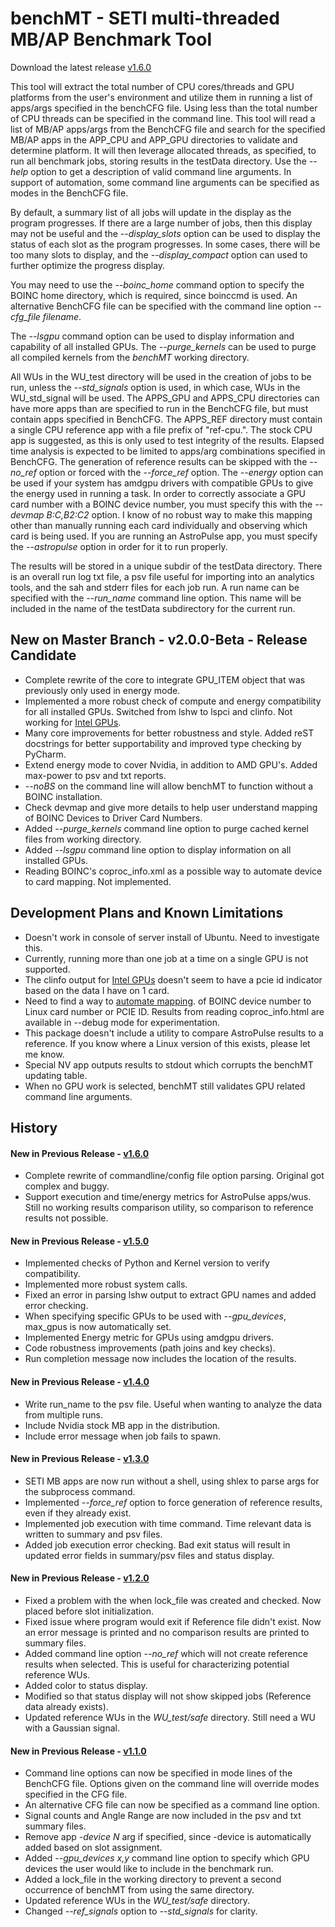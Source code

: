 # benchMT  -  SETI multi-threaded MB/AP Benchmark Tool

 Download the latest release [v1.6.0](https://github.com/Ricks-Lab/benchMT/releases/tag/v1.6.0)

 This tool will extract the total number of CPU cores/threads and GPU platforms from the user's
 environment and utilize them in running a list of apps/args specified in the benchCFG file.  Using
 less than the total number of CPU threads can be specified in the command line.  This tool will
 read a list of MB/AP apps/args from the BenchCFG file and search for the specified MB/AP apps in the
 APP_CPU and APP_GPU directories to validate and determine platform.  It will then leverage allocated
 threads, as specified, to run all benchmark jobs, storing results in the testData directory.  Use
 the *--help* option to get a description of valid command line arguments. In support of automation,
 some command line arguments can be specified as modes in the BenchCFG file.

 By default, a summary list of all jobs will update in the display as the program progresses.  If
 there are a large number of jobs, then this display may not be useful and the *--display_slots*
 option can be used to display the status of each slot as the program progresses.  In some cases,
 there will be too many slots to display, and the *--display_compact* option can used to further
 optimize the progress display.

 You may need to use the *--boinc_home* command option to specify the BOINC home directory, which
 is required, since boinccmd is used. An alternative BenchCFG file can be specified with the 
 command line option *--cfg_file filename*.
 
 The *--lsgpu* command option can be used to display information and capability of all installed GPUs. The
 *--purge_kernels* can be used to purge all compiled kernels from the *benchMT* working directory.

 All WUs in the WU_test directory will be used in the creation of jobs to be run, unless the 
 *--std_signals* option is used, in which case, WUs in the WU_std_signal will be used.  The
 APPS_GPU and APPS_CPU directories can have more apps than are specified to run in the BenchCFG
 file, but must contain apps specified in BenchCFG.  The APPS_REF directory must contain a single
 CPU reference app with a file prefix of "ref-cpu.".  The stock CPU app is suggested, as this is
 only used to test integrity of the results.  Elapsed time analysis is expected to be limited to
 apps/arg combinations specified in BenchCFG.  The generation of reference results can be skipped
 with the *--no_ref* option or forced with the *--force_ref* option. The *--energy* option can be
 used if your system has amdgpu drivers with compatible GPUs to give the energy used in running a 
 task.  In order to correctly associate a GPU card number with a BOINC device number, you must
 specify this with the *--devmap B:C,B2:C2* option.  I know of no robust way to make this mapping
 other than manually running each card individually and observing which card is being used.  If
 you are running an AstroPulse app, you must specify the *--astropulse* option in order for it to
 run properly.

 The results will be stored in a unique subdir of the testData directory. There is an overall run
 log txt file, a psv file useful for importing into an analytics tools, and the sah and stderr
 files for each job run. A run name can be specified with the *--run_name* command line option. This
 name will be included in the name of the testData subdirectory for the current run.

## New on Master Branch  -  v2.0.0-Beta - Release Candidate
* Complete rewrite of the core to integrate GPU_ITEM object that was previously only used in energy mode.
* Implemented a more robust check of compute and energy compatibility for all installed GPUs. Switched from lshw to
lspci and clinfo. Not working for [Intel GPUs](https://github.com/Ricks-Lab/benchMT/issues/6).
* Many core improvements for better robustness and style.  Added reST docstrings for better supportability
and improved type checking by PyCharm.
* Extend energy mode to cover Nvidia, in addition to AMD GPU's.  Added max-power to psv and txt reports.
* *--noBS* on the command line will allow benchMT to function without a BOINC installation.
* Check devmap and give more details to help user understand mapping of BOINC Devices to Driver Card Numbers.
* Added *--purge_kernels* command line option to purge cached kernel files from working directory.
* Added *--lsgpu* command line option to display information on all installed GPUs.
* Reading BOINC's coproc_info.xml as a possible way to automate device to card mapping.  Not implemented.

## Development Plans and Known Limitations
* Doesn't work in console of server install of Ubuntu.  Need to investigate this.
* Currently, running more than one job at a time on a single GPU is not supported. 
* The clinfo output for [Intel GPUs](https://github.com/Ricks-Lab/benchMT/issues/6) doesn't seem to have a pcie id
indicator based on the data I have on 1 card.
* Need to find a way to [automate mapping](https://github.com/Ricks-Lab/benchMT/issues/8). of BOINC device number to
Linux card number or PCIE ID.  Results from reading coproc_info.html are available in --debug mode for experimentation.
* This package doesn't include a utility to compare AstroPulse results to a reference. If you know where
a Linux version of this exists, please let me know.
* Special NV app outputs results to stdout which corrupts the benchMT updating table.
* When no GPU work is selected, benchMT still validates GPU related command line arguments.

## History
#### New in Previous Release  -  [v1.6.0](https://github.com/Ricks-Lab/benchMT/releases/tag/v1.6.0)
* Complete rewrite of commandline/config file option parsing.  Original got complex and buggy.
* Support execution and time/energy metrics for AstroPulse apps/wus.  Still no working results comparison utility,
so comparison to reference results not possible.

#### New in Previous Release  -  [v1.5.0](https://github.com/Ricks-Lab/benchMT/releases/tag/v1.5.0)
* Implemented checks of Python and Kernel version to verify compatibility.
* Implemented more robust system calls.
* Fixed an error in parsing lshw output to extract GPU names and added error checking.
* When specifying specific GPUs to be used with *--gpu_devices*, max_gpus is now automatically set.
* Implemented Energy metric for GPUs using amdgpu drivers.
* Code robustness improvements (path joins and key checks).
* Run completion message now includes the location of the results.

#### New in Previous Release  -  [v1.4.0](https://github.com/Ricks-Lab/benchMT/releases/tag/v1.4.0)
* Write run_name to the psv file.  Useful when wanting to analyze the data from multiple runs.
* Include Nvidia stock MB app in the distribution.
* Include error message when job fails to spawn.

#### New in Previous Release  -  [v1.3.0](https://github.com/Ricks-Lab/benchMT/releases/tag/v1.3.0)
* SETI MB apps are now run without a shell, using shlex to parse args for the subprocess command.
* Implemented *--force_ref* option to force generation of reference results, even if they already exist.
* Implemented job execution with time command. Time relevant data is written to summary and psv files.
* Added job execution error checking.  Bad exit status will result in updated error fields in summary/psv files
and status display.

#### New in Previous Release  -  [v1.2.0](https://github.com/Ricks-Lab/benchMT/releases/tag/v1.2.0)
* Fixed a problem with the when lock_file was created and checked.  Now placed before slot initialization.
* Fixed issue where program would exit if Reference file didn't exist.  Now an error message is printed and no
comparison results are printed to summary files.
* Added command line option *--no_ref* which will not create reference results when selected.  This is useful
for characterizing potential reference WUs.
* Added color to status display.
* Modified so that status display will not show skipped jobs (Reference data already exists).
* Updated reference WUs in the *WU_test/safe* directory.  Still need a WU with a Gaussian signal.

#### New in Previous Release  -  [v1.1.0](https://github.com/Ricks-Lab/benchMT/releases/tag/v1.1.0)
* Command line options can now be specified in mode lines of the BenchCFG file.  Options given on the command line
will override modes specified in the CFG file.
* An alternative CFG file can now be specified as a command line option.
* Signal counts and Angle Range are now included in the psv and txt summary files.
* Remove app *-device N* arg if specified, since -device is automatically added based on slot assignment.
* Added *--gpu_devices x,y* command line option to specify which GPU devices the user would like to include in the
benchmark run.
* Added a lock_file in the working directory to prevent a second occurrence of benchMT from using the same directory.
* Updated reference WUs in the *WU_test/safe* directory.
* Changed *--ref_signals* option to *--std_signals* for clarity.
